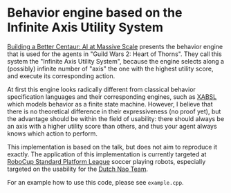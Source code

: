 # Behavior engine based on the Infinite Axis Utility System

[Building a Better Centaur: AI at Massive Scale][centaur-video] presents the behavior engine that is used for the agents in "Guild Wars 2: Heart of Thorns".  They call this system the "Infinite Axis Utility System", because the engine selects along a (possibly) infinite number of "axis" the one with the highest utility score, and execute its corresponding action.

At first this engine looks radically different from classical behavior specification languages and their corresponding engines, such as [XABSL][XABSL] which models behavior as a finite state machine.  However, I believe that there is no theoretical difference in their expressiveness (no proof yet), but the advantage should be within the field of usability: there should always be an axis with a higher utility score than others, and thus your agent always knows which action to perform.

This implementation is based on the talk, but does not aim to reproduce it exactly.  The application of this implementation is currently targeted at [RoboCup Standard Platform League][robocup-spl] soccer playing robots, especially targeted on the usability for the [Dutch Nao Team][dnt].

For an example how to use this code, please see `example.cpp`.

[centaur-video]: http://www.gdcvault.com/play/1021848/Building-a-Better-Centaur-AI "Building a Better Centaur: AI at Massive Scale"
[XABSL]: http://www.xabsl.de/ "The Extensible Agent Behavior Specification Language"
[robocup-spl]: http://www.informatik.uni-bremen.de/spl/bin/view/Website/WebHome "RoboCup Standard Platform League"
[dnt]: https://www.dutchnaoteam.nl/ "Dutch Nao Team"
